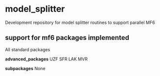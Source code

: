 # model_splitter
Development repository for model splitter routines to support parallel MF6


## support for mf6 packages implemented
All standard packages

__advanced_packages__
UZF
SFR
LAK
MVR

__subpackages__
None
